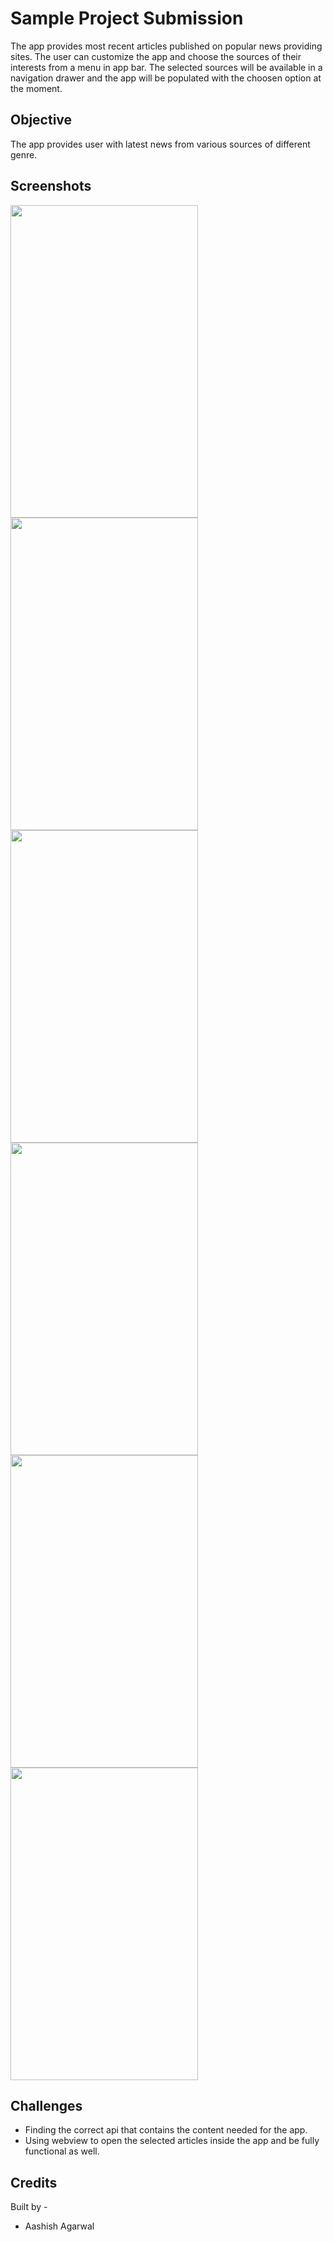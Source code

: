 # Sample Project Submission

The app provides most recent articles published on popular news providing sites. The user can customize the app and choose the sources of their interests from a menu in app bar. The selected sources will be available in a navigation drawer and the app will be populated with the choosen option at the moment.
## Objective
The app provides user with latest news from various sources of different genre.

## Screenshots 

<img src="https://s26.postimg.org/4jjp25vvt/Screenshot_2017-10-22-13-06-57-012.jpg" width="300" height="500"> <img src="https://s26.postimg.org/fykrkixm1/Screenshot_2017-10-22-13-04-57-351.jpg" width="300" height="500"> <img src="https://s26.postimg.org/3z99d7s15/Screenshot_2017-10-22-13-05-22-325.jpg" width="300" height="500"> <img src="https://s26.postimg.org/e5d9ign1l/Screenshot_2017-10-22-13-05-45-549.jpg" width="300" height="500"> <img src="https://s26.postimg.org/wauta9bxl/Screenshot_2017-10-22-13-06-18-864.jpg" width="300" height="500"> <img src="https://s26.postimg.org/3sqywdtih/Screenshot_2017-10-22-13-03-35-666.jpg" width="300" height="500">


## Challenges
- Finding the correct api that contains the content needed for the app.
- Using webview to open the selected articles inside the app and be fully functional as well.

## Credits 

Built by - 
 - Aashish Agarwal
